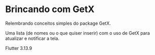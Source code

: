 # Brincando com GetX

Relembrando conceitos simples do package GetX.

Uma lista (de nomes ou o que quiser inserir) com o uso de GetX para atualizar e notificar a tela.

Flutter 3.13.9
